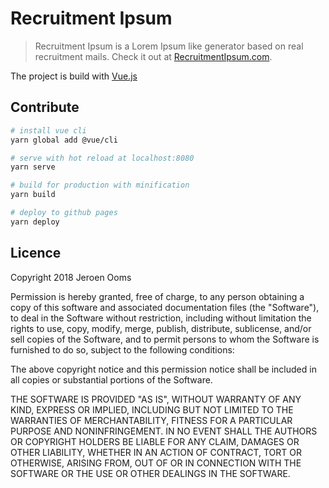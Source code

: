# Recruitment Ipsum

> Recruitment Ipsum is a Lorem Ipsum like generator based on real recruitment mails. Check it out at [RecruitmentIpsum.com](https://recruitmentipsum.com/).

The project is build with [Vue.js](http://vuejs.org)

## Contribute

```bash
# install vue cli
yarn global add @vue/cli

# serve with hot reload at localhost:8080
yarn serve

# build for production with minification
yarn build

# deploy to github pages
yarn deploy
```

## Licence

Copyright 2018 Jeroen Ooms

Permission is hereby granted, free of charge, to any person obtaining a copy of this software and associated documentation files (the "Software"), to deal in the Software without restriction, including without limitation the rights to use, copy, modify, merge, publish, distribute, sublicense, and/or sell copies of the Software, and to permit persons to whom the Software is furnished to do so, subject to the following conditions:

The above copyright notice and this permission notice shall be included in all copies or substantial portions of the Software.

THE SOFTWARE IS PROVIDED "AS IS", WITHOUT WARRANTY OF ANY KIND, EXPRESS OR IMPLIED, INCLUDING BUT NOT LIMITED TO THE WARRANTIES OF MERCHANTABILITY, FITNESS FOR A PARTICULAR PURPOSE AND NONINFRINGEMENT. IN NO EVENT SHALL THE AUTHORS OR COPYRIGHT HOLDERS BE LIABLE FOR ANY CLAIM, DAMAGES OR OTHER LIABILITY, WHETHER IN AN ACTION OF CONTRACT, TORT OR OTHERWISE, ARISING FROM, OUT OF OR IN CONNECTION WITH THE SOFTWARE OR THE USE OR OTHER DEALINGS IN THE SOFTWARE.
